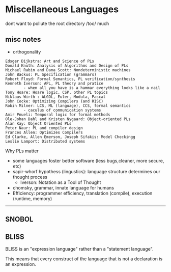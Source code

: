 # Miscellaneous Languages

dont want to pollute the root directory /too/ much

## misc notes

- orthogonality

```
Edsger Dijkstra: Art and Science of PLs
Donald Knuth: Analysis of Algorithms and Design of PLs
Michael Rabin and Dana Scott: Nondeterministic machines
John Backus: PL Specification (grammars)
Robert Floyd: Formal Semantics, PL verification/synthesis
Kenneth Iverson: APL, PL theory and pratice
        - when all you have is a hammar everything looks like a nail
Tony Hoare: Hoare logic, CSP, other PL topics
Niklaus Wirth : ALGOL, Euler, Modula, Pascal
John Cocke: Optimizing Compilers (and RISC)
Robin Milner: LCS, ML (language), CCS, formal semantics
        - caculus of communication systems
Amir Pnueli: Temporal logic for formal methods
Ole-Johan Dahl and Kristen Nygaard: Object-oriented PLs
Alan Kay: Object Oriented PLs
Peter Naur: PL and compiler design
Frances Allen: Optimizes Compilers
Ed Clarke, Allen Emerson, Joseph Sifakis: Model Checkingg
Leslie Lamport: Distributed systems
```

Why PLs matter
- some languages foster better software (less bugs,cleaner, more secure, etc)
- sapir-whorf hypothess (lingustics): language structure determines our thought process
	+ Iverson: Notation as a Tool of Thought
- chomsky, grammar, innate language for humans
- Efficiency: programmer efficiency, translation (compile), execution (runtime, memory)


---

## SNOBOL

## BLISS

BLISS is an "expression language" rather than a "statement language".

This means that every construct of the language that is not a declaration is an expression.
